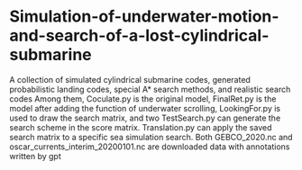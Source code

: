 # Simulation-of-underwater-motion-and-search-of-a-lost-cylindrical-submarine
A collection of simulated cylindrical submarine codes, generated probabilistic landing codes, special A* search methods, and realistic search codes
Among them, Coculate.py is the original model, FinalRet.py is the model after adding the function of underwater scrolling, LookingFor.py is used to draw the search matrix, and two TestSearch.py can generate the search scheme in the score matrix. Translation.py can apply the saved search matrix to a specific sea simulation search.
Both GEBCO_2020.nc and oscar_currents_interim_20200101.nc are downloaded data with annotations written by gpt
